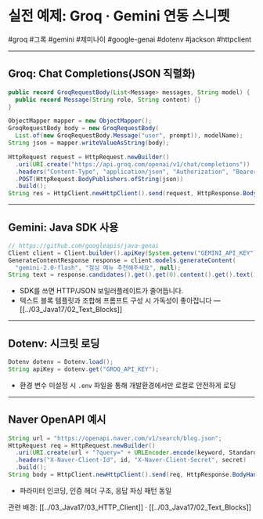 # 실전 예제: Groq · Gemini 연동 스니펫

#groq #그록 #gemini #제미나이 #google-genai #dotenv #jackson #httpclient

---

## Groq: Chat Completions(JSON 직렬화)

```java
public record GroqRequestBody(List<Message> messages, String model) {
  public record Message(String role, String content) {}
}

ObjectMapper mapper = new ObjectMapper();
GroqRequestBody body = new GroqRequestBody(
  List.of(new GroqRequestBody.Message("user", prompt)), modelName);
String json = mapper.writeValueAsString(body);

HttpRequest request = HttpRequest.newBuilder()
  .uri(URI.create("https://api.groq.com/openai/v1/chat/completions"))
  .headers("Content-Type", "application/json", "Authorization", "Bearer %s".formatted(apiKey))
  .POST(HttpRequest.BodyPublishers.ofString(json))
  .build();
String res = HttpClient.newHttpClient().send(request, HttpResponse.BodyHandlers.ofString()).body();
```

---

## Gemini: Java SDK 사용

```java
// https://github.com/googleapis/java-genai
Client client = Client.builder().apiKey(System.getenv("GEMINI_API_KEY")).build();
GenerateContentResponse response = client.models.generateContent(
  "gemini-2.0-flash", "점심 메뉴 추천해주세요", null);
String text = response.candidates().get().get(0).content().get().text();
```

- SDK를 쓰면 HTTP/JSON 보일러플레이트가 줄어듭니다.
- 텍스트 블록 템플릿과 조합해 프롬프트 구성 시 가독성이 좋아집니다 — [[../03_Java17/02_Text_Blocks]]

---

## Dotenv: 시크릿 로딩

```java
Dotenv dotenv = Dotenv.load();
String apiKey = dotenv.get("GROQ_API_KEY");
```

- 환경 변수 미설정 시 `.env` 파일을 통해 개발환경에서만 로컬로 안전하게 로딩

---

## Naver OpenAPI 예시

```java
String url = "https://openapi.naver.com/v1/search/blog.json";
HttpRequest req = HttpRequest.newBuilder()
  .uri(URI.create(url + "?query=" + URLEncoder.encode(keyword, StandardCharsets.UTF_8)))
  .headers("X-Naver-Client-Id", id, "X-Naver-Client-Secret", secret)
  .build();
String body = HttpClient.newHttpClient().send(req, HttpResponse.BodyHandlers.ofString()).body();
```

- 파라미터 인코딩, 인증 헤더 구조, 응답 파싱 패턴 동일

관련 배경: [[../03_Java17/03_HTTP_Client]] · [[../03_Java17/02_Text_Blocks]]
